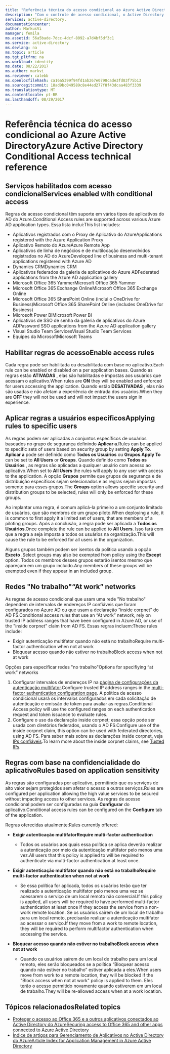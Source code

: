 ```yaml
---
title: "Referência técnica do acesso condicional ao Azure Active Directory | Microsoft Docs"
description: "Com o controle de acesso condicional, o Active Directory do Azure verifica as condições específicas escolhidas para autenticação do usuário, antes de permitir o acesso ao aplicativo. Quando essas condições forem atendidas, o usuário é autenticado e autorizado a acessar o aplicativo."
services: active-directory.
documentationcenter: 
author: MarkusVi
manager: femila
ms.assetid: 56a5bade-7dcc-4dcf-8092-a7d4bf5df3c1
ms.service: active-directory
ms.devlang: na
ms.topic: article
ms.tgt_pltfrm: na
ms.workload: identity
ms.date: 08/22/2017
ms.author: markvi
ms.reviewer: calebb
ms.openlocfilehash: ca16a5399f94fd1ab267e0798cade3fd83f75b13
ms.sourcegitcommit: 18ad9bc049589c8e44ed277f8f43dcaa483f3339
ms.translationtype: MT
ms.contentlocale: pt-BR
ms.lasthandoff: 08/29/2017
---
```

# <a name="azure-active-directory-conditional-access-technical-reference"></a><span data-ttu-id="5bb94-104">Referência técnica do acesso condicional ao Azure Active Directory</span><span class="sxs-lookup"><span data-stu-id="5bb94-104">Azure Active Directory Conditional Access technical reference</span></span>

## <a name="services-enabled-with-conditional-access"></a><span data-ttu-id="5bb94-105">Serviços habilitados com acesso condicional</span><span class="sxs-lookup"><span data-stu-id="5bb94-105">Services enabled with conditional access</span></span>

<span data-ttu-id="5bb94-106">Regras de acesso condicional têm suporte em vários tipos de aplicativos do AD do Azure.</span><span class="sxs-lookup"><span data-stu-id="5bb94-106">Conditional Access rules are supported across various Azure AD application types.</span></span> <span data-ttu-id="5bb94-107">Essa lista inclui:</span><span class="sxs-lookup"><span data-stu-id="5bb94-107">This list includes:</span></span>


* <span data-ttu-id="5bb94-108">Aplicativos registrados com o Proxy de Aplicativo do Azure</span><span class="sxs-lookup"><span data-stu-id="5bb94-108">Applications registered with the Azure Application Proxy</span></span>
* <span data-ttu-id="5bb94-109">Aplicativo Remoto do Azure</span><span class="sxs-lookup"><span data-stu-id="5bb94-109">Azure Remote App</span></span>
* <span data-ttu-id="5bb94-110">Aplicativos de linha de negócios e de multilocação desenvolvidos registrados no AD do Azure</span><span class="sxs-lookup"><span data-stu-id="5bb94-110">Developed line of business and multi-tenant applications registered with Azure AD</span></span>
* <span data-ttu-id="5bb94-111">Dynamics CRM</span><span class="sxs-lookup"><span data-stu-id="5bb94-111">Dynamics CRM</span></span>
* <span data-ttu-id="5bb94-112">Aplicativos federados da galeria de aplicativos do Azure AD</span><span class="sxs-lookup"><span data-stu-id="5bb94-112">Federated applications from the Azure AD application gallery</span></span>
* <span data-ttu-id="5bb94-113">Microsoft Office 365 Yammer</span><span class="sxs-lookup"><span data-stu-id="5bb94-113">Microsoft Office 365 Yammer</span></span>
* <span data-ttu-id="5bb94-114">Microsoft Office 365 Exchange Online</span><span class="sxs-lookup"><span data-stu-id="5bb94-114">Microsoft Office 365 Exchange Online</span></span>
* <span data-ttu-id="5bb94-115">Microsoft Office 365 SharePoint Online (inclui o OneDrive for Business)</span><span class="sxs-lookup"><span data-stu-id="5bb94-115">Microsoft Office 365 SharePoint Online (includes OneDrive for Business)</span></span>
* <span data-ttu-id="5bb94-116">Microsoft Power BI</span><span class="sxs-lookup"><span data-stu-id="5bb94-116">Microsoft Power BI</span></span> 
* <span data-ttu-id="5bb94-117">Aplicativos de SSO de senha da galeria de aplicativos do Azure AD</span><span class="sxs-lookup"><span data-stu-id="5bb94-117">Password SSO applications from the Azure AD application gallery</span></span>
* <span data-ttu-id="5bb94-118">Visual Studio Team Services</span><span class="sxs-lookup"><span data-stu-id="5bb94-118">Visual Studio Team Services</span></span>
* <span data-ttu-id="5bb94-119">Equipes da Microsoft</span><span class="sxs-lookup"><span data-stu-id="5bb94-119">Microsoft Teams</span></span>









## <a name="enable-access-rules"></a><span data-ttu-id="5bb94-120">Habilitar regras de acesso</span><span class="sxs-lookup"><span data-stu-id="5bb94-120">Enable access rules</span></span>
<span data-ttu-id="5bb94-121">Cada regra pode ser habilitada ou desabilitada com base no aplicativo.</span><span class="sxs-lookup"><span data-stu-id="5bb94-121">Each rule can be enabled or disabled on a per application bases.</span></span> <span data-ttu-id="5bb94-122">Quando as regras estão **ATIVADAS** , elas são habilitadas e impostas aos usuários que acessam o aplicativo.</span><span class="sxs-lookup"><span data-stu-id="5bb94-122">When rules are **ON** they will be enabled and enforced for users accessing the application.</span></span> <span data-ttu-id="5bb94-123">Quando estão **DESATIVADAS** , elas não são usadas e não afetam a experiência de entrada dos usuários.</span><span class="sxs-lookup"><span data-stu-id="5bb94-123">When they are **OFF** they will not be used and will not impact the users sign in experience.</span></span>

## <a name="applying-rules-to-specific-users"></a><span data-ttu-id="5bb94-124">Aplicar regras a usuários específicos</span><span class="sxs-lookup"><span data-stu-id="5bb94-124">Applying rules to specific users</span></span>
<span data-ttu-id="5bb94-125">As regras podem ser aplicadas a conjuntos específicos de usuários baseados no grupo de segurança definindo **Aplicar a**.</span><span class="sxs-lookup"><span data-stu-id="5bb94-125">Rules can be applied to specific sets of users based on security group by setting **Apply To**.</span></span> <span data-ttu-id="5bb94-126">**Aplicar a** pode ser definido como **Todos os Usuários** ou **Grupos**.</span><span class="sxs-lookup"><span data-stu-id="5bb94-126">**Apply To** can be set to **All Users** or **Groups**.</span></span> <span data-ttu-id="5bb94-127">Quando definido como **Todos os Usuários** , as regras são aplicadas a qualquer usuário com acesso ao aplicativo.</span><span class="sxs-lookup"><span data-stu-id="5bb94-127">When set to **All Users** the rules will apply to any user with access to the application.</span></span> <span data-ttu-id="5bb94-128">A opção **Grupos** permite que grupos de segurança e de distribuição específicos sejam selecionados e as regras sejam impostas somente para esses grupos.</span><span class="sxs-lookup"><span data-stu-id="5bb94-128">The **Groups** option allows specific security and distribution groups to be selected, rules will only be enforced for these groups.</span></span>

<span data-ttu-id="5bb94-129">Ao implantar uma regra, é comum aplicá-la primeiro a um conjunto limitado de usuários, que são membros de um grupo piloto.</span><span class="sxs-lookup"><span data-stu-id="5bb94-129">When deploying a rule,  it is common to first apply it a limited set of users, that are members of a piloting groups.</span></span> <span data-ttu-id="5bb94-130">Após a conclusão, a regra pode ser aplicada a **Todos os Usuários**.</span><span class="sxs-lookup"><span data-stu-id="5bb94-130">Once complete the rule can be applied to **All Users**.</span></span> <span data-ttu-id="5bb94-131">Isso fará com que a regra a seja imposta a todos os usuários na organização.</span><span class="sxs-lookup"><span data-stu-id="5bb94-131">This will cause the rule to be enforced for all users in the organization.</span></span>

<span data-ttu-id="5bb94-132">Alguns grupos também podem ser isentos da política usando a opção **Exceto** .</span><span class="sxs-lookup"><span data-stu-id="5bb94-132">Select groups may also be exempted from policy using the **Except** option.</span></span> <span data-ttu-id="5bb94-133">Todos os membros desses grupos estarão isentos mesmo que apareçam em um grupo incluído.</span><span class="sxs-lookup"><span data-stu-id="5bb94-133">Any members of these groups will be exempted even if they appear in an included group.</span></span>

## <a name="at-work-networks"></a><span data-ttu-id="5bb94-134">Redes "No trabalho"</span><span class="sxs-lookup"><span data-stu-id="5bb94-134">“At work” networks</span></span>
<span data-ttu-id="5bb94-135">As regras de acesso condicional que usam uma rede "No trabalho" dependem de intervalos de endereços IP confiáveis que foram configurados no Azure AD ou que usam a declaração “inside corpnet” do AD FS.</span><span class="sxs-lookup"><span data-stu-id="5bb94-135">Conditional access rules that use an “At work” network, rely on trusted IP address ranges that have been configured in Azure AD, or use of the "inside corpnet" claim from AD FS.</span></span> <span data-ttu-id="5bb94-136">Essas regras incluem:</span><span class="sxs-lookup"><span data-stu-id="5bb94-136">These rules include:</span></span>

* <span data-ttu-id="5bb94-137">Exigir autenticação multifator quando não está no trabalho</span><span class="sxs-lookup"><span data-stu-id="5bb94-137">Require multi-factor authentication when not at work</span></span>
* <span data-ttu-id="5bb94-138">Bloquear acesso quando não estiver no trabalho</span><span class="sxs-lookup"><span data-stu-id="5bb94-138">Block access when not at work</span></span>

<span data-ttu-id="5bb94-139">Opções para especificar redes "no trabalho"</span><span class="sxs-lookup"><span data-stu-id="5bb94-139">Options for specifiying “at work” networks</span></span>

1. <span data-ttu-id="5bb94-140">Configurar intervalos de endereços IP na [página de configurações da autenticação multifator](../multi-factor-authentication/multi-factor-authentication-whats-next.md).</span><span class="sxs-lookup"><span data-stu-id="5bb94-140">Configure trusted IP address ranges in the [multi-factor authentication configuration page](../multi-factor-authentication/multi-factor-authentication-whats-next.md).</span></span> <span data-ttu-id="5bb94-141">A política de acesso condicional usará os intervalos configurados em cada solicitação de autenticação e emissão de token para avaliar as regras.</span><span class="sxs-lookup"><span data-stu-id="5bb94-141">Conditional Access policy will use the configured ranges on each authentication request and token issuance to evaluate rules.</span></span> 
2. <span data-ttu-id="5bb94-142">Configure o uso da declaração inside corpnet; essa opção pode ser usada com diretórios federados, usando o AD FS.</span><span class="sxs-lookup"><span data-stu-id="5bb94-142">Configure use of the inside corpnet claim, this option can be used with federated directories, using AD FS.</span></span> <span data-ttu-id="5bb94-143">Para saber mais sobre as declarações inside corpnet, veja [IPs confiáveis](../multi-factor-authentication/multi-factor-authentication-whats-next.md#trusted-ips).</span><span class="sxs-lookup"><span data-stu-id="5bb94-143">To learn more about the inside corpnet claims, see [Tusted IPs](../multi-factor-authentication/multi-factor-authentication-whats-next.md#trusted-ips).</span></span>


## <a name="rules-based-on-application-sensitivity"></a><span data-ttu-id="5bb94-144">Regras com base na confidencialidade do aplicativo</span><span class="sxs-lookup"><span data-stu-id="5bb94-144">Rules based on application sensitivity</span></span>
<span data-ttu-id="5bb94-145">As regras são configuradas por aplicativo, permitindo que os serviços de alto valor sejam protegidos sem afetar o acesso a outros serviços.</span><span class="sxs-lookup"><span data-stu-id="5bb94-145">Rules are configured per application allowing the high value services to be secured without impacting access to other services.</span></span> <span data-ttu-id="5bb94-146">As regras de acesso condicional podem ser configuradas na guia **Configurar** do aplicativo.</span><span class="sxs-lookup"><span data-stu-id="5bb94-146">Conditional access rules can be configured on the  **Configure** tab of the application.</span></span> 

<span data-ttu-id="5bb94-147">Regras oferecidas atualmente:</span><span class="sxs-lookup"><span data-stu-id="5bb94-147">Rules currently offered:</span></span>

* <span data-ttu-id="5bb94-148">**Exigir autenticação multifator**</span><span class="sxs-lookup"><span data-stu-id="5bb94-148">**Require multi-factor authentication**</span></span>
  
  * <span data-ttu-id="5bb94-149">Todos os usuários aos quais essa política se aplica deverão realizar a autenticação por meio da autenticação multifator pelo menos uma vez.</span><span class="sxs-lookup"><span data-stu-id="5bb94-149">All users that this policy is applied to will be required to authenticate via multi-factor authentication at least once.</span></span>
* <span data-ttu-id="5bb94-150">**Exigir autenticação multifator quando não está no trabalho**</span><span class="sxs-lookup"><span data-stu-id="5bb94-150">**Require multi-factor authentication when not at work**</span></span>
  
  * <span data-ttu-id="5bb94-151">Se essa política for aplicada, todos os usuários terão que ter realizado a autenticação multifator pelo menos uma vez se acessarem o serviço de um local remoto não comercial.</span><span class="sxs-lookup"><span data-stu-id="5bb94-151">If this policy is applied, all users will be required to have performed multi-factor authentication at least once if they access the service from a non-work remote location.</span></span> <span data-ttu-id="5bb94-152">Se os usuários saírem de um local de trabalho para um local remoto, precisarão realizar a autenticação multifator ao acessar o serviço.</span><span class="sxs-lookup"><span data-stu-id="5bb94-152">If they move from a work to remote location, they will be required to perform multifactor authentication when accessing the service.</span></span>
* <span data-ttu-id="5bb94-153">**Bloquear acesso quando não estiver no trabalho**</span><span class="sxs-lookup"><span data-stu-id="5bb94-153">**Block access when not at work**</span></span> 
  
  * <span data-ttu-id="5bb94-154">Quando os usuários saírem de um local de trabalho para um local remoto, eles serão bloqueados se a política “Bloquear acesso quando não estiver no trabalho” estiver aplicada a eles.</span><span class="sxs-lookup"><span data-stu-id="5bb94-154">When users move from work to a remote location, they will be blocked if the "Block access when not at work" policy is applied to them.</span></span>  <span data-ttu-id="5bb94-155">Eles terão o acesso permitido novamente quando estiverem em um local de trabalho.</span><span class="sxs-lookup"><span data-stu-id="5bb94-155">They will be re-allowed access when at a work location.</span></span>

## <a name="related-topics"></a><span data-ttu-id="5bb94-156">Tópicos relacionados</span><span class="sxs-lookup"><span data-stu-id="5bb94-156">Related topics</span></span>
* [<span data-ttu-id="5bb94-157">Proteger o acesso ao Office 365 e a outros aplicativos conectados ao Active Directory do Azure</span><span class="sxs-lookup"><span data-stu-id="5bb94-157">Securing access to Office 365 and other apps connected to Azure Active Directory</span></span>](active-directory-conditional-access.md)
* [<span data-ttu-id="5bb94-158">Índice de artigos para Gerenciamento de Aplicativos no Active Directory do Azure</span><span class="sxs-lookup"><span data-stu-id="5bb94-158">Article Index for Application Management in Azure Active Directory</span></span>](active-directory-apps-index.md)

